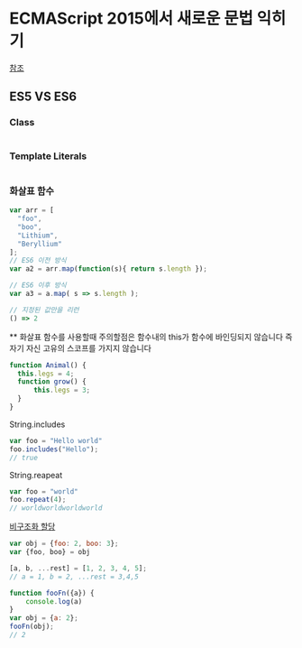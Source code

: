 # ECMAScript 2015에서 새로운 문법 익히기


[참조](https://github.com/DrkSephy/es6-cheatsheet)

## ES5 VS ES6

### Class 
```javascript

```

### Template Literals
```javascript

```

### 화살표 함수 
```javascript
var arr = [
  "foo",
  "boo",
  "Lithium",
  "Beryl­lium"
];
// ES6 이전 방식
var a2 = arr.map(function(s){ return s.length });

// ES6 이후 방식
var a3 = a.map( s => s.length );

// 지정된 값만을 리런
() => 2 

```

** 화살표 함수를 사용할때 주의할점은 함수내의 this가 함수에 바인딩되지 않습니다
즉 자기 자신 고유의 스코프를 가지지 않습니다

```javascript
function Animal() {
  this.legs = 4;
  function grow() {
      this.legs = 3;
  }
}


```



String.includes
```javascript
var foo = "Hello world"
foo.includes("Hello");
// true
```

String.reapeat
```javascript
var foo = "world"
foo.repeat(4);
// worldworldworldworld
```

[비구조화 할당](https://developer.mozilla.org/ko/docs/Web/JavaScript/Reference/Operators/Destructuring_assignment)

```javascript
var obj = {foo: 2, boo: 3};
var {foo, boo} = obj

[a, b, ...rest] = [1, 2, 3, 4, 5];
// a = 1, b = 2, ...rest = 3,4,5

function fooFn({a}) {
    console.log(a)
}
var obj = {a: 2};
fooFn(obj);
// 2
```
